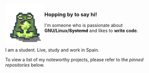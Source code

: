 <img align="left" width="125" src="imgs/frog_2.png">

### Hopping by to say hi!

I'm someone who is passionate about **GNU/Linux/~~Systemd~~** and likes to **write code**.

<br>

I am a student. Live, study and work in Spain. 

To view a list of my noteworthy projects, please refer to the _pinned repositories_ below.
